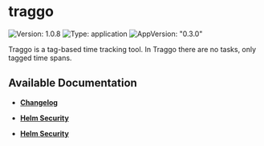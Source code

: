 # traggo

![Version: 1.0.8](https://img.shields.io/badge/Version-1.0.8-informational?style=flat-square) ![Type: application](https://img.shields.io/badge/Type-application-informational?style=flat-square) ![AppVersion: "0.3.0"](https://img.shields.io/badge/AppVersion-"0.3.0"-informational?style=flat-square)

Traggo is a tag-based time tracking tool. In Traggo there are no tasks, only tagged time spans.

## Available Documentation

- [**Changelog**](CHANGELOG)

- [**Helm Security**](container-security)

- [**Helm Security**](helm-security)

